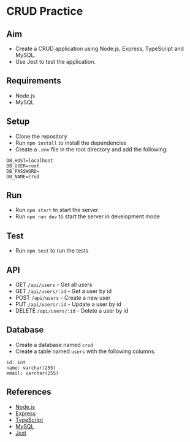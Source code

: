 # CRUD Practice

## Aim
- Create a CRUD application using Node.js, Express, TypeScript and MySQL.
- Use Jest to test the application.

## Requirements
- Node.js
- MySQL

## Setup
- Clone the repository
- Run `npm install` to install the dependencies
- Create a `.env` file in the root directory and add the following:
```
DB_HOST=localhost
DB_USER=root
DB_PASSWORD=
DB_NAME=crud
```

## Run
- Run `npm start` to start the server
- Run `npm run dev` to start the server in development mode

## Test
- Run `npm test` to run the tests

## API
- GET `/api/users` - Get all users
- GET `/api/users/:id` - Get a user by id
- POST `/api/users` - Create a new user
- PUT `/api/users/:id` - Update a user by id
- DELETE `/api/users/:id` - Delete a user by id

## Database
- Create a database named `crud`
- Create a table named `users` with the following columns:
```
id: int
name: varchar(255)
email: varchar(255)
```

## References
- [Node.js](https://nodejs.org/en/)
- [Express](https://expressjs.com/)
- [TypeScript](https://www.typescriptlang.org/)
- [MySQL](https://www.mysql.com/)
- [Jest](https://jestjs.io/)